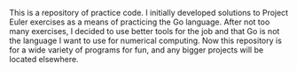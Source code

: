 This is a repository of practice code. I initially developed solutions to Project Euler exercises as a means of practicing the Go language. After not too many exercises, I decided to use better tools for the job and that Go is not the language I want to use for numerical computing.
Now this repository is for a wide variety of programs for fun, and any bigger projects will be located elsewhere.

